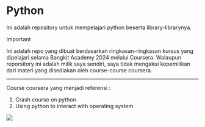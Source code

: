 # Python
Ini adalah repository untuk mempelajari python beserta library-librarynya.

> [!IMPORTANT]
> Ini adalah repo yang dibuat berdasarkan ringkasan-ringkasan kursus yang dipelajari selama Bangkit Academy 2024 melalui Coursera. Walaupun reporsitory ini adalah milik saya sendiri, saya tidak mengakui kepemilikan dari materi yang disediakan oleh course-course coursera. 

---

Course coursera yang menjadi referensi :
1. Crash course on python
2. Using python to interact with operating system

<img src='../assets/python.png'>
